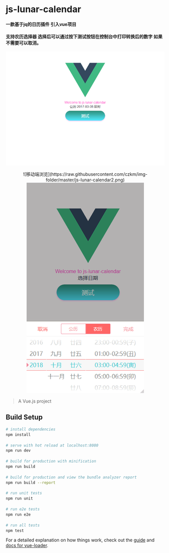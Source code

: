 # js-lunar-calendar

#### 一款基于jq的日历插件 引入vue项目 
#### 支持农历选择器 选择后可以通过按下测试按钮在控制台中打印转换后的数字 如果不需要可以取消。

![pc端浏览](https://raw.githubusercontent.com/czkm/img-folder/master/js-lunar-calendar1.png)

<div align=center>![移动端浏览](https://raw.githubusercontent.com/czkm/img-folder/master/js-lunar-calendar2.png)</div>
<div align=center><img src="https://raw.githubusercontent.com/czkm/img-folder/master/js-lunar-calendar2.png"/></div>

> A Vue.js project

## Build Setup

``` bash
# install dependencies
npm install

# serve with hot reload at localhost:8080
npm run dev

# build for production with minification
npm run build

# build for production and view the bundle analyzer report
npm run build --report

# run unit tests
npm run unit

# run e2e tests
npm run e2e

# run all tests
npm test
```

For a detailed explanation on how things work, check out the [guide](http://vuejs-templates.github.io/webpack/) and [docs for vue-loader](http://vuejs.github.io/vue-loader).
